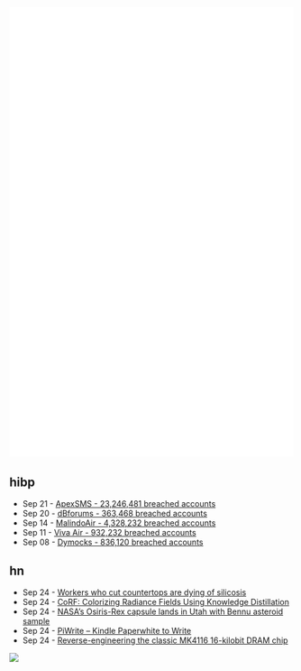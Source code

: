 ![Metrics](https://raw.githubusercontent.com/phixion/phixion/master/metrics.svg)

## hibp

<!--
for https://github.com/phixion/phixion/blob/main/.github/workflows/feeds.yml
-->
<!--START_SECTION:haveibeenpwnd-->
- Sep 21 - [ApexSMS - 23,246,481 breached accounts](https://haveibeenpwned.com/PwnedWebsites#ApexSMS)
- Sep 20 - [dBforums - 363,468 breached accounts](https://haveibeenpwned.com/PwnedWebsites#dBforums)
- Sep 14 - [MalindoAir - 4,328,232 breached accounts](https://haveibeenpwned.com/PwnedWebsites#MalindoAir)
- Sep 11 - [Viva Air - 932,232 breached accounts](https://haveibeenpwned.com/PwnedWebsites#VivaAir)
- Sep 08 - [Dymocks - 836,120 breached accounts](https://haveibeenpwned.com/PwnedWebsites#Dymocks)
<!--END_SECTION:haveibeenpwnd-->

## hn

<!--
for https://github.com/phixion/phixion/blob/main/.github/workflows/feeds.yml
-->
<!--START_SECTION:hn-->
- Sep 24 - [Workers who cut countertops are dying of silicosis](https://news.yahoo.com/california-workers-cut-countertops-dying-100021788.html)
- Sep 24 - [CoRF: Colorizing Radiance Fields Using Knowledge Distillation](https://arxiv.org/abs/2309.07668)
- Sep 24 - [NASA’s Osiris-Rex capsule lands in Utah with Bennu asteroid sample](https://www.theguardian.com/science/live/2023/sep/24/bennu-asteroid-sample-nasa-osiris-rex-mission-earth-updates)
- Sep 24 - [PiWrite – Kindle Paperwhite to Write](https://github.com/rberenguel/PiWrite)
- Sep 24 - [Reverse-engineering the classic MK4116 16-kilobit DRAM chip](https://www.righto.com/2020/11/reverse-engineering-classic-mk4116-16.html)
<!--END_SECTION:hn-->

<!--
for https://yhype.me
-->
![](https://hit.yhype.me/github/profile?user_id=13013670)
